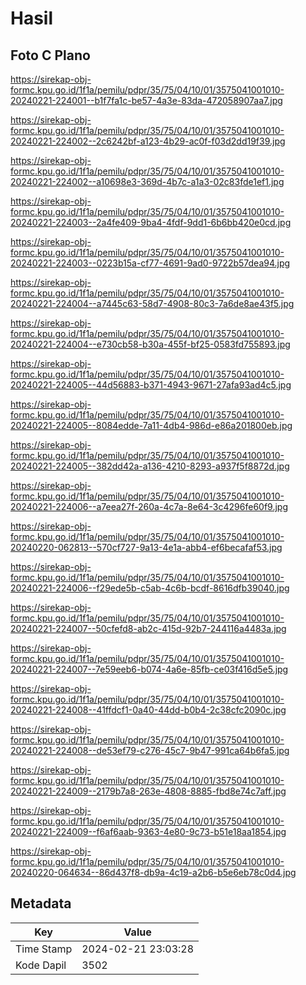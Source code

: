# Hasil

## Foto C Plano

https://sirekap-obj-formc.kpu.go.id/1f1a/pemilu/pdpr/35/75/04/10/01/3575041001010-20240221-224001--b1f7fa1c-be57-4a3e-83da-472058907aa7.jpg

https://sirekap-obj-formc.kpu.go.id/1f1a/pemilu/pdpr/35/75/04/10/01/3575041001010-20240221-224002--2c6242bf-a123-4b29-ac0f-f03d2dd19f39.jpg

https://sirekap-obj-formc.kpu.go.id/1f1a/pemilu/pdpr/35/75/04/10/01/3575041001010-20240221-224002--a10698e3-369d-4b7c-a1a3-02c83fde1ef1.jpg

https://sirekap-obj-formc.kpu.go.id/1f1a/pemilu/pdpr/35/75/04/10/01/3575041001010-20240221-224003--2a4fe409-9ba4-4fdf-9dd1-6b6bb420e0cd.jpg

https://sirekap-obj-formc.kpu.go.id/1f1a/pemilu/pdpr/35/75/04/10/01/3575041001010-20240221-224003--0223b15a-cf77-4691-9ad0-9722b57dea94.jpg

https://sirekap-obj-formc.kpu.go.id/1f1a/pemilu/pdpr/35/75/04/10/01/3575041001010-20240221-224004--a7445c63-58d7-4908-80c3-7a6de8ae43f5.jpg

https://sirekap-obj-formc.kpu.go.id/1f1a/pemilu/pdpr/35/75/04/10/01/3575041001010-20240221-224004--e730cb58-b30a-455f-bf25-0583fd755893.jpg

https://sirekap-obj-formc.kpu.go.id/1f1a/pemilu/pdpr/35/75/04/10/01/3575041001010-20240221-224005--44d56883-b371-4943-9671-27afa93ad4c5.jpg

https://sirekap-obj-formc.kpu.go.id/1f1a/pemilu/pdpr/35/75/04/10/01/3575041001010-20240221-224005--8084edde-7a11-4db4-986d-e86a201800eb.jpg

https://sirekap-obj-formc.kpu.go.id/1f1a/pemilu/pdpr/35/75/04/10/01/3575041001010-20240221-224005--382dd42a-a136-4210-8293-a937f5f8872d.jpg

https://sirekap-obj-formc.kpu.go.id/1f1a/pemilu/pdpr/35/75/04/10/01/3575041001010-20240221-224006--a7eea27f-260a-4c7a-8e64-3c4296fe60f9.jpg

https://sirekap-obj-formc.kpu.go.id/1f1a/pemilu/pdpr/35/75/04/10/01/3575041001010-20240220-062813--570cf727-9a13-4e1a-abb4-ef6becafaf53.jpg

https://sirekap-obj-formc.kpu.go.id/1f1a/pemilu/pdpr/35/75/04/10/01/3575041001010-20240221-224006--f29ede5b-c5ab-4c6b-bcdf-8616dfb39040.jpg

https://sirekap-obj-formc.kpu.go.id/1f1a/pemilu/pdpr/35/75/04/10/01/3575041001010-20240221-224007--50cfefd8-ab2c-415d-92b7-244116a4483a.jpg

https://sirekap-obj-formc.kpu.go.id/1f1a/pemilu/pdpr/35/75/04/10/01/3575041001010-20240221-224007--7e59eeb6-b074-4a6e-85fb-ce03f416d5e5.jpg

https://sirekap-obj-formc.kpu.go.id/1f1a/pemilu/pdpr/35/75/04/10/01/3575041001010-20240221-224008--41ffdcf1-0a40-44dd-b0b4-2c38cfc2090c.jpg

https://sirekap-obj-formc.kpu.go.id/1f1a/pemilu/pdpr/35/75/04/10/01/3575041001010-20240221-224008--de53ef79-c276-45c7-9b47-991ca64b6fa5.jpg

https://sirekap-obj-formc.kpu.go.id/1f1a/pemilu/pdpr/35/75/04/10/01/3575041001010-20240221-224009--2179b7a8-263e-4808-8885-fbd8e74c7aff.jpg

https://sirekap-obj-formc.kpu.go.id/1f1a/pemilu/pdpr/35/75/04/10/01/3575041001010-20240221-224009--f6af6aab-9363-4e80-9c73-b51e18aa1854.jpg

https://sirekap-obj-formc.kpu.go.id/1f1a/pemilu/pdpr/35/75/04/10/01/3575041001010-20240220-064634--86d437f8-db9a-4c19-a2b6-b5e6eb78c0d4.jpg


## Metadata

| Key        | Value               |
| ---------- | ------------------- |
| Time Stamp | 2024-02-21 23:03:28 |
| Kode Dapil | 3502                |



